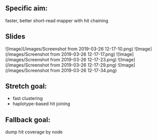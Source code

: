 
## Specific aim:
faster, better short-read mapper with hit chaining

## Slides

![Image](/images/Screenshot from 2019-03-26 12-17-10.png)
![Image](/images/Screenshot from 2019-03-26 12-17-17.png)
![Image](/images/Screenshot from 2019-03-26 12-17-23.png)
![Image](/images/Screenshot from 2019-03-26 12-17-29.png)
![Image](/images/Screenshot from 2019-03-26 12-17-34.png)

## Stretch goal:
* fast clustering
* haplotype-based hit joining

## Fallback goal:
dump hit coverage by node
